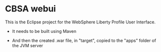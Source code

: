 # CBSA webui
<!---  Copyright IBM Corp. 2023    -->
This is the Eclipse project for the WebSphere Liberty Profile User Interface.

* It needs to be built using Maven

* And then the created .war file, in "target", copied to the "apps" folder of the JVM server